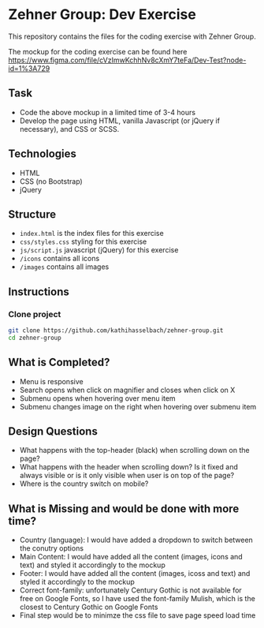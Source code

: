 # Zehner Group: Dev Exercise
This repository contains the files for the coding exercise with Zehner Group.

The mockup for the coding exercise can be found here https://www.figma.com/file/cVzImwKchhNv8cXmY7teFa/Dev-Test?node-id=1%3A729

## Task
- Code the above mockup in a limited time of 3-4 hours
- Develop the page using HTML, vanilla Javascript (or jQuery if necessary), and CSS or SCSS.

## Technologies
- HTML
- CSS (no Bootstrap)
- jQuery

## Structure
- `index.html` is the index files for this exercise
- `css/styles.css` styling for this exercise
- `js/script.js` javascript (jQuery) for this exercise
- `/icons` contains all icons
- `/images` contains all images

## Instructions
### Clone project
```sh
git clone https://github.com/kathihasselbach/zehner-group.git
cd zehner-group
```
## What is Completed?
- Menu is responsive
- Search opens when click on magnifier and closes when click on X
- Submenu opens when hovering over menu item
- Submenu changes image on the right when hovering over submenu item

## Design Questions
- What happens with the top-header (black) when scrolling down on the page?
- What happens with the header when scrolling down? Is it fixed and always visible or is it only visible when user is on top of the page?
- Where is the country switch on mobile?

## What is Missing and would be done with more time?
- Country (language): I would have added a dropdown to switch between the conutry options
- Main Content: I would have added all the content (images, icons and text) and styled it accordingly to the mockup
- Footer: I would have added all the content (images, icoss and text) and styled it accordingly to the mockup
- Correct font-family: unfortunately Century Gothic is not available for free on Google Fonts, so I have used the font-family Mulish, which is the closest to Century Gothic on Google Fonts
- Final step would be to minimze the css file to save page speed load time
